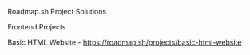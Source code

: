 Roadmap.sh Project Solutions

Frontend Projects

 Basic HTML Website - https://roadmap.sh/projects/basic-html-website
